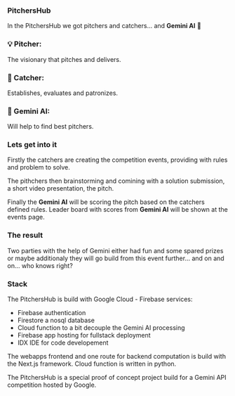 ### PitchersHub

In the PitchersHub we got pitchers and catchers... and **Gemini AI** 🤖

### 💡 Pitcher: 
The visionary that pitches and delivers.

### 🤝 Catcher: 
Establishes, evaluates and patronizes.

### 🤖 Gemini AI: 
Will help to find best pitchers.

### Lets get into it
Firstly the catchers are creating the competition events, providing with rules and problem to solve.

The pithchers then brainstorming and comining with a solution submission, a short video presentation, the pitch.

Finally the **Gemini AI** will be scoring the pitch based on the catchers defined rules.
Leader board with scores from **Gemini AI** will be shown at the events page. 

### The result 
Two parties with the help of Gemini either had fun and some spared prizes or maybe additionaly they will go build from this event further... and on and on... who knows right?


### Stack
The PitchersHub is build with Google Cloud - Firebase services:
- Firebase authentication
- Firestore a nosql database
- Cloud function to a bit decouple the Gemini AI processing
- Firebase app hosting for fullstack deployment
- IDX IDE for code developement

The webapps frontend and one route for backend computation is build with the Next.js framework. Cloud function is written in python.

The PitchersHub is a special proof of concept project build for a Gemini API competition hosted by Google.

